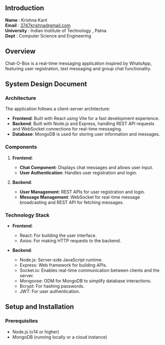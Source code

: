 ## Introduction
**Name** : Krishna Kant  
**Email** : 3747krishna@gmail.com  
**University** : Indian Institute of Technology , Patna  
**Dept** : Computer Science and Engineering  

## Overview
Chat-O-Box is a real-time messaging application inspired by WhatsApp, featuring user registration, text messaging and group chat functionality. 

## System Design Document

### Architecture

The application follows a client-server architecture:

- **Frontend**: Built with React using Vite for a fast development experience.
- **Backend**: Built with Node.js and Express, handling REST API requests and WebSocket connections for real-time messaging.
- **Database**: MongoDB is used for storing user information and messages.

### Components

1. **Frontend**:
   - **Chat Component**: Displays chat messages and allows user input.
   - **User Authentication**: Handles user registration and login.

2. **Backend**:
   - **User Management**: REST APIs for user registration and login.
   - **Message Management**: WebSocket for real-time message broadcasting and REST API for fetching messages.

### Technology Stack

- **Frontend**:
  - React: For building the user interface.
  - Axios: For making HTTP requests to the backend.
  
- **Backend**:
  - Node.js: Server-side JavaScript runtime.
  - Express: Web framework for building APIs.
  - Socket.io: Enables real-time communication between clients and the server.
  - Mongoose: ODM for MongoDB to simplify database interactions.
  - Bcrypt: For hashing passwords.
  - JWT: For user authentication.

## Setup and Installation

### Prerequisites

- Node.js (v14 or higher)
- MongoDB (running locally or a cloud instance)
